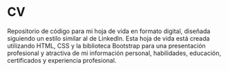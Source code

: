 # CV
Repositorio de código para mi hoja de vida en formato digital, diseñada siguiendo un estilo similar al de LinkedIn. Esta hoja de vida está creada utilizando HTML, CSS y la biblioteca Bootstrap para una presentación profesional y atractiva de mi información personal, habilidades, educación, certificados y experiencia profesional.
